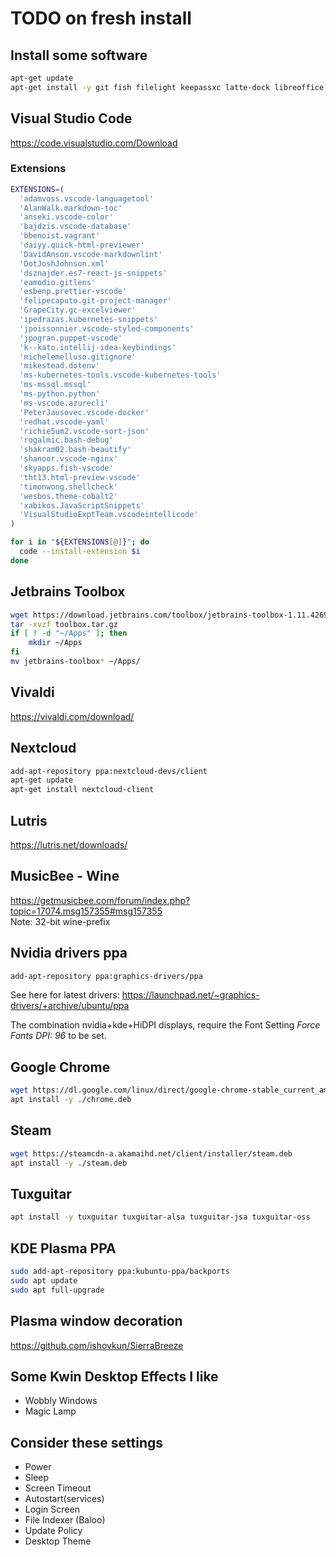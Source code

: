 # TODO on fresh install

## Install some software

``` bash
apt-get update
apt-get install -y git fish filelight keepassxc latte-dock libreoffice terminator zim tree
```

## Visual Studio Code

<https://code.visualstudio.com/Download>

### Extensions

``` bash
EXTENSIONS=(
  'adamvoss.vscode-languagetool'
  'AlanWalk.markdown-toc'
  'anseki.vscode-color'
  'bajdzis.vscode-database'
  'bbenoist.vagrant'
  'daiyy.quick-html-previewer'
  'DavidAnson.vscode-markdownlint'
  'DotJoshJohnson.xml'
  'dsznajder.es7-react-js-snippets'
  'eamodio.gitlens'
  'esbenp.prettier-vscode'
  'felipecaputo.git-project-manager'
  'GrapeCity.gc-excelviewer'
  'ipedrazas.kubernetes-snippets'
  'jpoissonnier.vscode-styled-components'
  'jpogran.puppet-vscode'
  'k--kato.intellij-idea-keybindings'
  'michelemelluso.gitignore'
  'mikestead.dotenv'
  'ms-kubernetes-tools.vscode-kubernetes-tools'
  'ms-mssql.mssql'
  'ms-python.python'
  'ms-vscode.azurecli'
  'PeterJausovec.vscode-docker'
  'redhat.vscode-yaml'
  'richie5um2.vscode-sort-json'
  'rogalmic.bash-debug'
  'shakram02.bash-beautify'
  'shanoor.vscode-nginx'
  'skyapps.fish-vscode'
  'tht13.html-preview-vscode'
  'timonwong.shellcheck'
  'wesbos.theme-cobalt2'
  'xabikos.JavaScriptSnippets'
  'VisualStudioExptTeam.vscodeintellicode'
)

for i in "${EXTENSIONS[@]}"; do
  code --install-extension $i
done
```

## Jetbrains Toolbox

```bash
wget https://download.jetbrains.com/toolbox/jetbrains-toolbox-1.11.4269.tar.gz -O toolbox.tar.gz
tar -xvzf toolbox.tar.gz
if [ ! -d "~/Apps" ]; then
    mkdir ~/Apps
fi
mv jetbrains-toolbox* ~/Apps/
```

## Vivaldi

https://vivaldi.com/download/

## Nextcloud

```bash
add-apt-repository ppa:nextcloud-devs/client
apt-get update
apt-get install nextcloud-client
```

## Lutris

https://lutris.net/downloads/

## MusicBee - Wine

<https://getmusicbee.com/forum/index.php?topic=17074.msg157355#msg157355>  
Note: 32-bit wine-prefix

## Nvidia drivers ppa

```bash
add-apt-repository ppa:graphics-drivers/ppa
```

See here for latest drivers:
https://launchpad.net/~graphics-drivers/+archive/ubuntu/ppa

The combination nvidia+kde+HiDPI displays, require the Font Setting _Force Fonts DPI: 96_ to be set.

## Google Chrome

```bash
wget https://dl.google.com/linux/direct/google-chrome-stable_current_amd64.deb -O chrome.deb
apt install -y ./chrome.deb
```

## Steam

```bash
wget https://steamcdn-a.akamaihd.net/client/installer/steam.deb
apt install -y ./steam.deb
```

## Tuxguitar

```bash
apt install -y tuxguitar tuxguitar-alsa tuxguitar-jsa tuxguitar-oss
```

## KDE Plasma PPA

```bash
sudo add-apt-repository ppa:kubuntu-ppa/backports
sudo apt update
sudo apt full-upgrade
```

## Plasma window decoration

<https://github.com/ishovkun/SierraBreeze>

## Some Kwin Desktop Effects I like

* Wobbly Windows
* Magic Lamp

## Consider these settings

* Power
* Sleep
* Screen Timeout
* Autostart(services)
* Login Screen
* File Indexer (Baloo)
* Update Policy
* Desktop Theme
